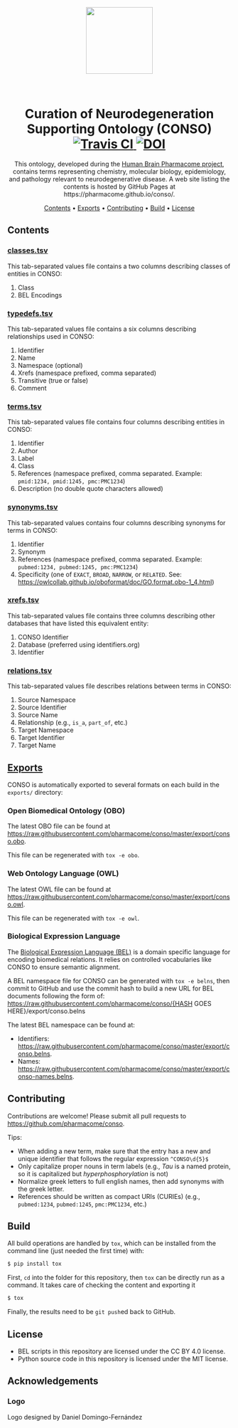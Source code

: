 <p align="center">
  <img style="width: 150px; height: 150px;" src="https://docs.google.com/drawings/d/e/2PACX-1vTXUpnVo_W6vJOv2nx894YkZ8XAra1SksAgsWDgg2gya9sIldRaZd7JrXNFamZp2kCWQhYEM8S5fBvS/pub?w=150&amp;h=150">
</p>

<h1 align="center">
  <br>
  Curation of Neurodegeneration Supporting Ontology (CONSO)
  <a href="https://travis-ci.com/pharmacome/conso">
    <img src="https://travis-ci.com/pharmacome/conso.svg?branch=master"
         alt="Travis CI">
  </a>
  <a href="https://zenodo.org/badge/latestdoi/142866236">
    <img src="https://zenodo.org/badge/142866236.svg" alt="DOI">
  </a>
  <br>
</h1>

<p align="center">
This ontology, developed during the <a href="https://pharmacome.github.io">Human Brain Pharmacome project</a>, 
contains terms representing chemistry, molecular biology, epidemiology, and pathology relevant to neurodegenerative 
disease. A web site listing the contents is hosted by GitHub Pages at https://pharmacome.github.io/conso/.
</p>

<p align="center">
  <a href="#contents">Contents</a> •
  <a href="#exports">Exports</a> •
  <a href="#contributing">Contributing</a> •
  <a href="#build">Build</a> •
  <a href="#license">License</a>
</p>

## Contents

### [classes.tsv](classes.tsv)

This tab-separated values file contains a two columns describing
classes of entities in CONSO:

1. Class
2. BEL Encodings

### [typedefs.tsv](typedefs.tsv)

This tab-separated values file contains a six columns describing
relationships used in CONSO:

1. Identifier
2. Name
3. Namespace (optional)
4. Xrefs (namespace prefixed, comma separated)
5. Transitive (true or false)
6. Comment

### [terms.tsv](terms.tsv)

This tab-separated values file contains four columns describing
entities in CONSO:

1. Identifier
2. Author
3. Label
4. Class
5. References (namespace prefixed, comma separated. Example: `pmid:1234, pmid:1245, pmc:PMC1234`)
6. Description (no double quote characters allowed)

### [synonyms.tsv](synonyms.tsv)

This tab-separated values contains four columns describing synonyms
for terms in CONSO:

1. Identifier
2. Synonym
3. References (namespace prefixed, comma separated. Example: `pubmed:1234, pubmed:1245, pmc:PMC1234`)
4. Specificity (one of ``EXACT``, ``BROAD``, ``NARROW``, or ``RELATED``.
   See: https://owlcollab.github.io/oboformat/doc/GO.format.obo-1_4.html)

### [xrefs.tsv](xrefs.tsv)

This tab-separated values file contains three columns describing
other databases that have listed this equivalent entity:

1. CONSO Identifier
2. Database (preferred using identifiers.org)
3. Identifier

### [relations.tsv](relations.tsv)

This tab-separated values file describes
relations between terms in CONSO:

1. Source Namespace
2. Source Identifier
3. Source Name
4. Relationship (e.g., ``is_a``, ``part_of``, etc.)
5. Target Namespace
6. Target Identifier
7. Target Name

## [Exports](exports/)

CONSO is automatically exported to several formats on each build in the `exports/` directory:

### Open Biomedical Ontology (OBO)

The latest OBO file can be found at https://raw.githubusercontent.com/pharmacome/conso/master/export/conso.obo.

This file can be regenerated with ``tox -e obo``.

### Web Ontology Language (OWL)

The latest OWL file can be found at https://raw.githubusercontent.com/pharmacome/conso/master/export/conso.owl.

This file can be regenerated with ``tox -e owl``.

### Biological Expression Language

The [Biological Expression Language (BEL)](https://biological-expression-language.github.io) is a domain
specific language for encoding biomedical relations. It relies on controlled vocabularies like CONSO to
ensure semantic alignment.

A BEL namespace file for CONSO can be generated with ``tox -e belns``, then commit to GitHub and use
the commit hash to build a new URL for BEL documents following the form of:
https://raw.githubusercontent.com/pharmacome/conso/{HASH GOES HERE}/export/conso.belns

The latest BEL namespace can be found at:

- Identifiers: https://raw.githubusercontent.com/pharmacome/conso/master/export/conso.belns.
- Names: https://raw.githubusercontent.com/pharmacome/conso/master/export/conso-names.belns.

## Contributing

Contributions are welcome! Please submit all pull requests to https://github.com/pharmacome/conso.

Tips:

- When adding a new term, make sure that the entry has a new and unique identifier that follows
  the regular expression `^CONSO\d{5}$`
- Only capitalize proper nouns in term labels (e.g., *Tau* is a named protein, so it is capitalized but 
  *hyperphosphorylation* is not)
- Normalize greek letters to full english names, then add synonyms with the greek letter.
- References should be written as compact URIs (CURIEs) (e.g., `pubmed:1234`, `pubmed:1245`, 
  `pmc:PMC1234`, etc.)

## Build

All build operations are handled by `tox`, which can be installed from the command line (just needed the first time) 
with:

```bash
$ pip install tox
```

First, `cd` into the folder for this repository, then `tox` can be directly run as a command. It takes care of 
checking the content and exporting it

```bash
$ tox
```

Finally, the results need to be `git push`ed back to GitHub.

## License

- BEL scripts in this repository are licensed under the CC BY 4.0 license.
- Python source code in this repository is licensed under the MIT license.

## Acknowledgements

### Logo

Logo designed by Daniel Domingo-Fernández
